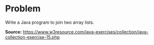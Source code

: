 # Problem
Write a Java program to join two array lists.

**Source:** https://www.w3resource.com/java-exercises/collection/java-collection-exercise-15.php